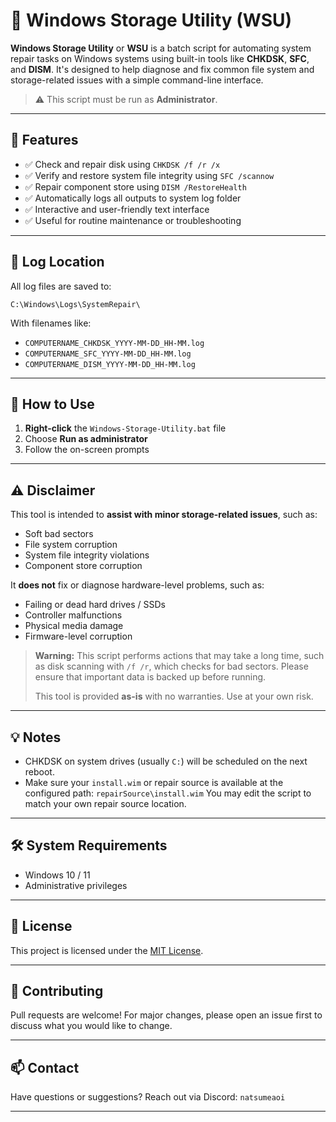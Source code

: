 # 🧰 Windows Storage Utility (WSU)

**Windows Storage Utility** or **WSU** is a batch script for automating system repair tasks on Windows systems using built-in tools like **CHKDSK**, **SFC**, and **DISM**. It's designed to help diagnose and fix common file system and storage-related issues with a simple command-line interface.

> ⚠️ This script must be run as **Administrator**.

---

## 🔧 Features

- ✅ Check and repair disk using `CHKDSK /f /r /x`
- ✅ Verify and restore system file integrity using `SFC /scannow`
- ✅ Repair component store using `DISM /RestoreHealth`
- ✅ Automatically logs all outputs to system log folder
- ✅ Interactive and user-friendly text interface
- ✅ Useful for routine maintenance or troubleshooting

---

## 📂 Log Location

All log files are saved to:

```
C:\Windows\Logs\SystemRepair\
```

With filenames like:

* `COMPUTERNAME_CHKDSK_YYYY-MM-DD_HH-MM.log`
* `COMPUTERNAME_SFC_YYYY-MM-DD_HH-MM.log`
* `COMPUTERNAME_DISM_YYYY-MM-DD_HH-MM.log`

---

## 🚀 How to Use

1. **Right-click** the `Windows-Storage-Utility.bat` file
2. Choose **Run as administrator**
3. Follow the on-screen prompts

---

## ⚠️ Disclaimer

This tool is intended to **assist with minor storage-related issues**, such as:

* Soft bad sectors
* File system corruption
* System file integrity violations
* Component store corruption

It **does not** fix or diagnose hardware-level problems, such as:

* Failing or dead hard drives / SSDs
* Controller malfunctions
* Physical media damage
* Firmware-level corruption

> **Warning:**
> This script performs actions that may take a long time, such as disk scanning with `/f /r`, which checks for bad sectors. Please ensure that important data is backed up before running.
>
> This tool is provided **as-is** with no warranties. Use at your own risk.

---

## 💡 Notes

* CHKDSK on system drives (usually `C:`) will be scheduled on the next reboot.
* Make sure your `install.wim` or repair source is available at the configured path:
  `repairSource\install.wim`
  You may edit the script to match your own repair source location.

---

## 🛠️ System Requirements

* Windows 10 / 11
* Administrative privileges

---

## 📜 License

This project is licensed under the [MIT License](LICENSE).

---

## 🙌 Contributing

Pull requests are welcome! For major changes, please open an issue first to discuss what you would like to change.

---

## 📫 Contact

Have questions or suggestions? Reach out via Discord: `natsumeaoi`

---
